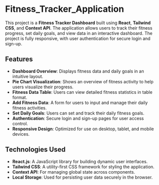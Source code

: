 # Fitness_Tracker_Application

This project is a **Fitness Tracker Dashboard** built using **React**, **Tailwind CSS**, and **Context API**. The application allows users to track their fitness progress, set daily goals, and view data in an interactive dashboard. The project is fully responsive, with user authentication for secure login and sign-up.

## Features

- **Dashboard Overview**: Displays fitness data and daily goals in an intuitive layout.
- **Pie Chart Visualization**: Shows an overview of fitness activity to help users visualize their progress.
- **Fitness Data Table**: Users can view detailed fitness statistics in table format.
- **Add Fitness Data**: A form for users to input and manage their daily fitness activities.
- **Set Daily Goals**: Users can set and track their daily fitness goals.
- **Authentication**: Secure login and sign-up pages for user access control.
- **Responsive Design**: Optimized for use on desktop, tablet, and mobile devices.

## Technologies Used

- **React.js**: A JavaScript library for building dynamic user interfaces.
- **Tailwind CSS**: A utility-first CSS framework for styling the application.
- **Context API**: For managing global state across components.
- **Local Storage**: Used for persisting user data securely in the browser.

